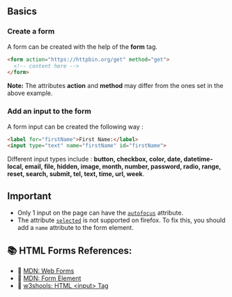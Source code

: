## Basics

### Create a form
A form can be created with the help of the **form** tag.
```html
<form action="https://httpbin.org/get" method="get">
  <!-- content here -->
</form>
```
**Note:** The attributes **action** and **method** may differ from the ones set in the above example.

### Add an input to the form
A form input can be created the following way :
```html
<label for="firstName">First Name:</label>
<input type="text" name="firstName" id="firstName">
```
Different input types include : **button, checkbox, color, date, datetime-local, email, file, hidden, image, month, number, password, radio, range, reset, search, submit, tel, text, time, url, week**.

## Important

- Only 1 input on the page can have the [`autofocus`](https://developer.mozilla.org/en-US/docs/Web/HTML/Global_attributes/autofocus) attribute.
- The attribute [`selected`](https://www.w3schools.com/tags/att_option_selected.asp) is not supported on firefox. To fix this, you should add a `name` attribute to the form element.

## 📚 HTML Forms References: 
- 🔗 [MDN: Web Forms](https://developer.mozilla.org/en-US/docs/Learn/Forms)
- 🔗 [MDN: Form Element](https://developer.mozilla.org/en-US/docs/Web/HTML/Element/form)
- 🔗 [w3shools: HTML &lt;input&gt; Tag](https://www.w3schools.com/tags/tag_input.asp)
